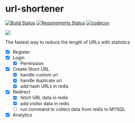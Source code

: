 # url-shortener
[![Build Status](https://travis-ci.com/Mazafard/url-shortener.svg?branch=master)](https://travis-ci.com/Mazafard/url-shortener)
[![Requirements Status](https://requires.io/github/Mazafard/url-shortener/requirements.svg?branch=master)](https://requires.io/github/Mazafard/url-shortener/requirements/?branch=master)
[![codecov](https://codecov.io/gh/Mazafard/url-shortener/branch/master/graph/badge.svg)](https://codecov.io/gh/Mazafard/url-shortener)

<img src="https://raw.githubusercontent.com/Mazafard/url-shortener/release/1/asal.png?raw=true"/>

The fastest way to reduce the length of URLs with statistics


- [x] Register
- [x] Login
    - [x] Permission
- [x] Create Short URL
    - [x] handle custom uri
    - [x] handle duplicate uri
    - [x] add hash URLs in redis
 
- [x] Redirect
    - [x] fetch URL data in redis
    - [X] add visitor data in redis
    - [ ] run command to collect data from redis to MYSQL 

- [X] Analytics
